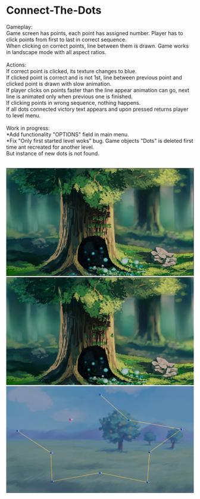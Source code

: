 # Connect-The-Dots
Gameplay: <br/>
Game screen has points, each point has assigned number. Player has to click points from first to last in correct sequence.  <br/>
When clicking on correct points, line between them is drawn. Game works in landscape mode with all aspect ratios. <br/>
<br/>
Actions: <br/>
If correct point is clicked, its texture changes to blue. <br/>
If clicked point is correct and is not 1st, line between previous point and clicked point is drawn with slow animation.  <br/>
If player clicks on points faster than the line appear animation can go, next line is animated only when previous one is finished. <br/>
If clicking points in wrong sequence, nothing happens. <br/>
If all dots connected victory text appears and upon pressed returns player to level menu. <br/>
<br/>
Work in progress: <br/>
*Add functionality "OPTIONS" field in main menu. <br/>
*Fix "Only first started level woks" bug. Game objects "Dots" is deleted first time ant recreated for another level. <br/>
But instance of new dots is not found. <br/>
<br/>


![Main Menu](https://github.com/oOPoloOo/Connect-The-Dots/blob/main/Photos/CTD_Menu.png)  <br/>
![Level Menu](https://github.com/oOPoloOo/Connect-The-Dots/blob/main/Photos/CTD_LevelMenu.png)  <br/>
![Gameplay](https://github.com/oOPoloOo/Connect-The-Dots/blob/main/Photos/CTD_Gameplay.png)  <br/>
